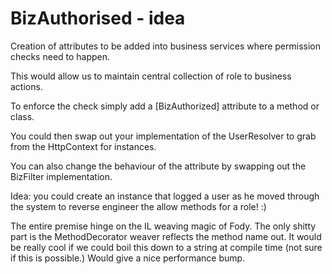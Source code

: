 ﻿# BizAuthorised - idea

Creation of attributes to be added into business services where permission checks need to happen.

This would allow us to maintain central collection of role to business actions.

To enforce the check simply add a [BizAuthorized] attribute to a method or class.

You could then swap out your implementation of the UserResolver to grab from the HttpContext for instances.

You can also change the behaviour of the attribute by swapping out the BizFilter implementation.

Idea: you could create an instance that logged a user as he moved through the system to reverse engineer the allow methods for a role! :)

The entire premise hinge on the IL weaving magic of Fody.  The only shitty part is the MethodDecorator weaver reflects the method name out.  It would be really cool if we could boil this down to a string at compile time (not sure if this is possible.)  Would give a nice performance bump.